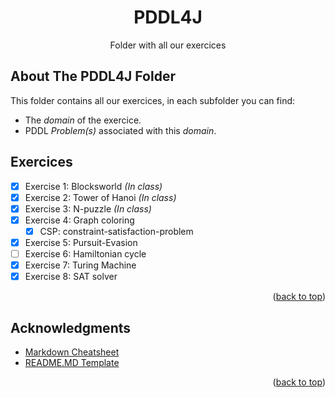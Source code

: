 <div id="top"></div>

<!-- TITLE -->
<div align="center">
<h1 align="center">PDDL4J</h1>

  <p align="center">
    Folder with all our exercices
  </p>
</div>


<!-- ABOUT THE PROJECT -->

## About The PDDL4J Folder
This folder contains all our exercices, in each subfolder you can find:
 - The *domain* of the exercice.
 - PDDL *Problem(s)* associated with this *domain*.

## Exercices

  - [x] Exercise 1: Blocksworld *(In class)*
  - [x] Exercise 2: Tower of Hanoi *(In class)*
  - [x] Exercise 3: N-puzzle *(In class)*
  - [x] Exercise 4: Graph coloring
       - [x] CSP: constraint-satisfaction-problem
  - [X] Exercise 5: Pursuit-Evasion
  - [ ] Exercise 6: Hamiltonian cycle
  - [X] Exercise 7: Turing Machine
  - [x] Exercise 8: SAT solver
<p align="right">(<a href="#top">back to top</a>)</p>

<!-- ACKNOWLEDGMENTS -->

## Acknowledgments

- [Markdown Cheatsheet][md-url]
- [README.MD Template][readme-url]
<p align="right">(<a href="#top">back to top</a>)</p>

<!-- MARKDOWN LINKS & IMAGES -->
<!-- https://www.markdownguide.org/basic-syntax/#reference-style-links -->

[md-url]: https://github.com/adam-p/markdown-here/wiki/Markdown-Cheatsheet
[readme-url]: https://github.com/othneildrew/Best-README-Template
